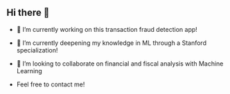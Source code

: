 ## Hi there 👋

- 🔭 I’m currently working on this transaction fraud detection app!
- 🌱 I’m currently deepening my knowledge in ML through a Stanford specialization!
- 👯 I’m looking to collaborate on financial and fiscal analysis with Machine Learning
 
 - Feel free to contact me!

<!--
**ThigasToo/ThigasToo** is a ✨ _special_ ✨ repository because its `README.md` (this file) appears on your GitHub profile.

Here are some ideas to get you started:

- 🔭 I’m currently working on ...
- 🌱 I’m currently learning ...
- 👯 I’m looking to collaborate on ...
- 🤔 I’m looking for help with ...
- 💬 Ask me about ...
- 📫 How to reach me: ...
- 😄 Pronouns: ...
- ⚡ Fun fact: ...
-->
